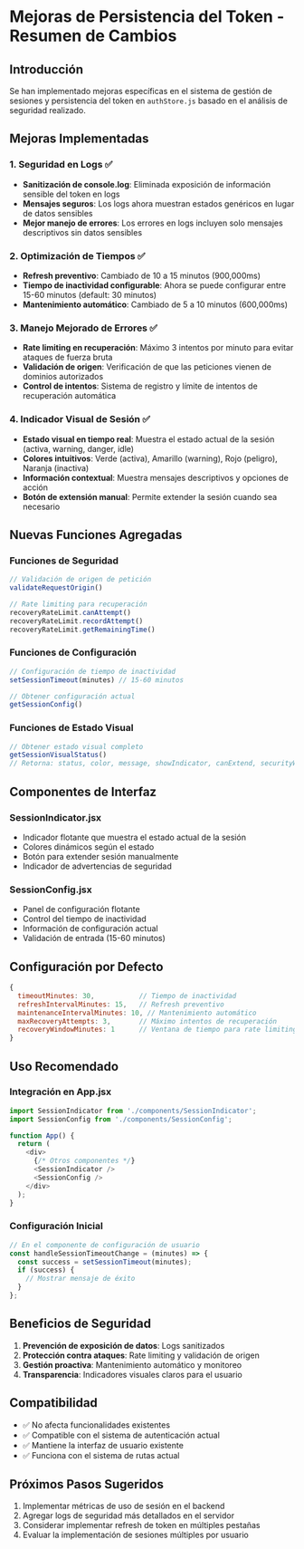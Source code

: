 # Mejoras de Persistencia del Token - Resumen de Cambios

## Introducción
Se han implementado mejoras específicas en el sistema de gestión de sesiones y persistencia del token en `authStore.js` basado en el análisis de seguridad realizado.

## Mejoras Implementadas

### 1. Seguridad en Logs ✅
- **Sanitización de console.log**: Eliminada exposición de información sensible del token en logs
- **Mensajes seguros**: Los logs ahora muestran estados genéricos en lugar de datos sensibles
- **Mejor manejo de errores**: Los errores en logs incluyen solo mensajes descriptivos sin datos sensibles

### 2. Optimización de Tiempos ✅
- **Refresh preventivo**: Cambiado de 10 a 15 minutos (900,000ms)
- **Tiempo de inactividad configurable**: Ahora se puede configurar entre 15-60 minutos (default: 30 minutos)
- **Mantenimiento automático**: Cambiado de 5 a 10 minutos (600,000ms)

### 3. Manejo Mejorado de Errores ✅
- **Rate limiting en recuperación**: Máximo 3 intentos por minuto para evitar ataques de fuerza bruta
- **Validación de origen**: Verificación de que las peticiones vienen de dominios autorizados
- **Control de intentos**: Sistema de registro y límite de intentos de recuperación automática

### 4. Indicador Visual de Sesión ✅
- **Estado visual en tiempo real**: Muestra el estado actual de la sesión (activa, warning, danger, idle)
- **Colores intuitivos**: Verde (activa), Amarillo (warning), Rojo (peligro), Naranja (inactiva)
- **Información contextual**: Muestra mensajes descriptivos y opciones de acción
- **Botón de extensión manual**: Permite extender la sesión cuando sea necesario

## Nuevas Funciones Agregadas

### Funciones de Seguridad
```javascript
// Validación de origen de petición
validateRequestOrigin()

// Rate limiting para recuperación
recoveryRateLimit.canAttempt()
recoveryRateLimit.recordAttempt()
recoveryRateLimit.getRemainingTime()
```

### Funciones de Configuración
```javascript
// Configuración de tiempo de inactividad
setSessionTimeout(minutes) // 15-60 minutos

// Obtener configuración actual
getSessionConfig()
```

### Funciones de Estado Visual
```javascript
// Obtener estado visual completo
getSessionVisualStatus()
// Retorna: status, color, message, showIndicator, canExtend, securityWarnings
```

## Componentes de Interfaz

### SessionIndicator.jsx
- Indicador flotante que muestra el estado actual de la sesión
- Colores dinámicos según el estado
- Botón para extender sesión manualmente
- Indicador de advertencias de seguridad

### SessionConfig.jsx
- Panel de configuración flotante
- Control del tiempo de inactividad
- Información de configuración actual
- Validación de entrada (15-60 minutos)

## Configuración por Defecto
```javascript
{
  timeoutMinutes: 30,           // Tiempo de inactividad
  refreshIntervalMinutes: 15,   // Refresh preventivo
  maintenanceIntervalMinutes: 10, // Mantenimiento automático
  maxRecoveryAttempts: 3,       // Máximo intentos de recuperación
  recoveryWindowMinutes: 1      // Ventana de tiempo para rate limiting
}
```

## Uso Recomendado

### Integración en App.jsx
```javascript
import SessionIndicator from './components/SessionIndicator';
import SessionConfig from './components/SessionConfig';

function App() {
  return (
    <div>
      {/* Otros componentes */}
      <SessionIndicator />
      <SessionConfig />
    </div>
  );
}
```

### Configuración Inicial
```javascript
// En el componente de configuración de usuario
const handleSessionTimeoutChange = (minutes) => {
  const success = setSessionTimeout(minutes);
  if (success) {
    // Mostrar mensaje de éxito
  }
};
```

## Beneficios de Seguridad
1. **Prevención de exposición de datos**: Logs sanitizados
2. **Protección contra ataques**: Rate limiting y validación de origen
3. **Gestión proactiva**: Mantenimiento automático y monitoreo
4. **Transparencia**: Indicadores visuales claros para el usuario

## Compatibilidad
- ✅ No afecta funcionalidades existentes
- ✅ Compatible con el sistema de autenticación actual
- ✅ Mantiene la interfaz de usuario existente
- ✅ Funciona con el sistema de rutas actual

## Próximos Pasos Sugeridos
1. Implementar métricas de uso de sesión en el backend
2. Agregar logs de seguridad más detallados en el servidor
3. Considerar implementar refresh de token en múltiples pestañas
4. Evaluar la implementación de sesiones múltiples por usuario